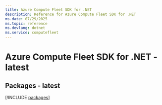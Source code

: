 ```yaml
---
title: Azure Compute Fleet SDK for .NET
description: Reference for Azure Compute Fleet SDK for .NET
ms.date: 07/29/2025
ms.topic: reference
ms.devlang: dotnet
ms.service: computefleet
---
```

# Azure Compute Fleet SDK for .NET - latest
## Packages - latest
[!INCLUDE [packages](compute-fleet-index.md)]